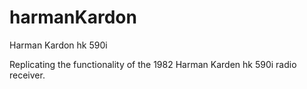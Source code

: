 # harmanKardon
Harman Kardon hk 590i

Replicating the functionality of the 1982 Harman Karden hk 590i radio receiver.
